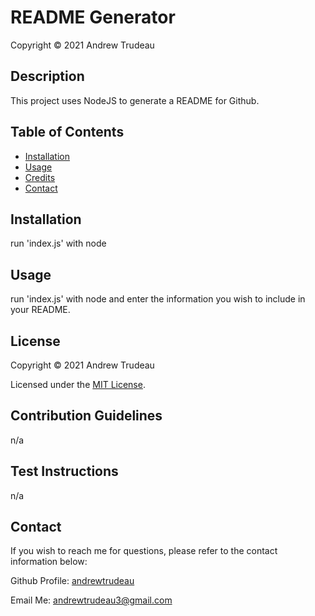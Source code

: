 # README Generator
Copyright © 2021 Andrew Trudeau

## Description
This project uses NodeJS to generate a README for Github.
## Table of Contents

- [Installation](#installation)
- [Usage](#usage)
- [Credits](#credits)
- [Contact](#contact)

## Installation
run 'index.js' with node
## Usage
run 'index.js' with node and enter the information you wish to include in your README.
## License
Copyright © 2021 Andrew Trudeau

Licensed under the [MIT License](LICENSE).

## Contribution Guidelines
n/a
## Test Instructions
n/a
## Contact

If you wish to reach me for questions, please refer to the contact information below:

Github Profile: [andrewtrudeau](https://github.com/andrewtrudeau)

Email Me: [andrewtrudeau3@gmail.com](mailto:andrewtrudeau3@gmail.com)


